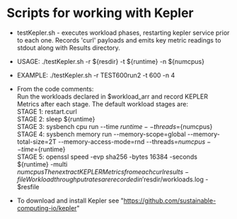 # Scripts for working with Kepler
* testKepler.sh - executes workload phases, restarting kepler service prior to each one. Records 'curl' payloads and emits key metric readings to stdout along with Results directory.
* USAGE: ./testKepler.sh -r ${resdir} -t ${runtime} -n ${numcpus}
* EXAMPLE: ./testKepler.sh -r TEST600run2 -t 600 -n 4
* From the code comments:  
Run the workloads declared in $workload_arr and record KEPLER Metrics after
each stage. The default workload stages are:  
STAGE 1: restart.curl  
STAGE 2: sleep ${runtime}  
STAGE 3: sysbench cpu run --time ${runtime} --threads=${numcpus}  
STAGE 4: sysbench memory run --memory-scope=global --memory-total-size=2T --memory-access-mode=rnd --threads=${numcpus} --time=${runtime}  
STAGE 5: openssl speed -evp sha256 -bytes 16384 -seconds ${runtime} -multi ${numcpus}  
Then extract KEPLER Metrics from each curl results-file  
Workload throughput rates are recorded in '$resdir/workloads.log - $resfile  
  
* To download and install Kepler see "https://github.com/sustainable-computing-io/kepler"  
